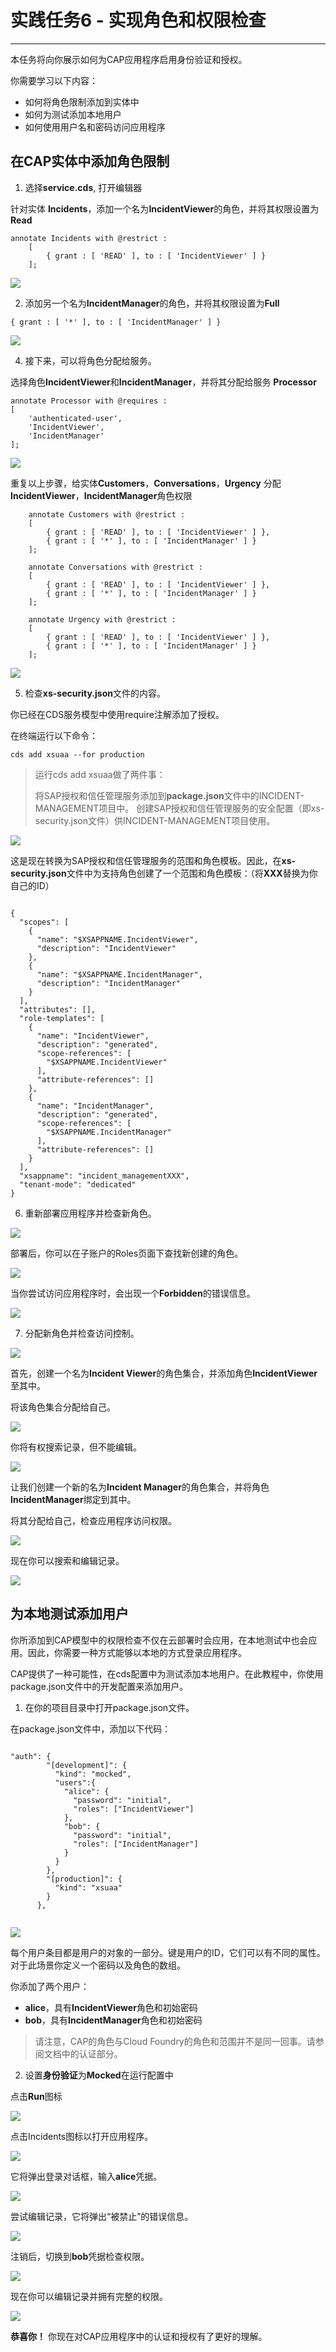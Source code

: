 <div class="draftWatermark"></div>

# 实践任务6 - 实现角色和权限检查

---

本任务将向你展示如何为CAP应用程序启用身份验证和授权。

你需要学习以下内容：
* 如何将角色限制添加到实体中
* 如何为测试添加本地用户 
* 如何使用用户名和密码访问应用程序

## 在CAP实体中添加角色限制

1. 选择**service.cds**, 打开编辑器

针对实体 **Incidents**，添加一个名为**IncidentViewer**的角色，并将其权限设置为**Read**

```
annotate Incidents with @restrict :
    [
        { grant : [ 'READ' ], to : [ 'IncidentViewer' ] }
    ];
```

![](vx_images/13511186042636.png)

2. 添加另一个名为**IncidentManager**的角色，并将其权限设置为**Full**

```
{ grant : [ '*' ], to : [ 'IncidentManager' ] }
```

![](vx_images/504282238646525.png)





4. 接下来，可以将角色分配给服务。

选择角色**IncidentViewer**和**IncidentManager**，并将其分配给服务 **Processor**

```
annotate Processor with @requires :
[
    'authenticated-user',
    'IncidentViewer',
    'IncidentManager'
];
```
![](vx_images/132013571665938.png)

重复以上步骤，给实体**Customers**，**Conversations**，**Urgency** 分配 **IncidentViewer**，**IncidentManager**角色权限

```
    annotate Customers with @restrict :
    [
        { grant : [ 'READ' ], to : [ 'IncidentViewer' ] },
        { grant : [ '*' ], to : [ 'IncidentManager' ] }
    ];

    annotate Conversations with @restrict :
    [
        { grant : [ 'READ' ], to : [ 'IncidentViewer' ] },
        { grant : [ '*' ], to : [ 'IncidentManager' ] }
    ];

    annotate Urgency with @restrict :
    [
        { grant : [ 'READ' ], to : [ 'IncidentViewer' ] },
        { grant : [ '*' ], to : [ 'IncidentManager' ] }
    ];
```

![](vx_images/43322724000587.png)

5. 检查**xs-security.json**文件的内容。

你已经在CDS服务模型中使用require注解添加了授权。


在终端运行以下命令：

`cds add xsuaa --for production`

> 运行cds add xsuaa做了两件事：
>
> 将SAP授权和信任管理服务添加到**package.json**文件中的INCIDENT-MANAGEMENT项目中。
> 创建SAP授权和信任管理服务的安全配置（即xs-security.json文件）供INCIDENT-MANAGEMENT项目使用。

![](vx_images/256212859644834.png)

这是现在转换为SAP授权和信任管理服务的范围和角色模板。因此，在**xs-security.json**文件中为支持角色创建了一个范围和角色模板：（将**XXX**替换为你自己的ID）
```

{
  "scopes": [
    {
      "name": "$XSAPPNAME.IncidentViewer",
      "description": "IncidentViewer"
    },
    {
      "name": "$XSAPPNAME.IncidentManager",
      "description": "IncidentManager"
    }
  ],
  "attributes": [],
  "role-templates": [
    {
      "name": "IncidentViewer",
      "description": "generated",
      "scope-references": [
        "$XSAPPNAME.IncidentViewer"
      ],
      "attribute-references": []
    },
    {
      "name": "IncidentManager",
      "description": "generated",
      "scope-references": [
        "$XSAPPNAME.IncidentManager"
      ],
      "attribute-references": []
    }
  ],
  "xsappname": "incident_managementXXX",
  "tenant-mode": "dedicated"
}
```

6. 重新部署应用程序并检查新角色。

![](vx_images/218815691988975.png)

部署后，你可以在子账户的Roles页面下查找新创建的角色。

![](vx_images/75554769866226.png)

当你尝试访问应用程序时，会出现一个**Forbidden**的错误信息。

![](vx_images/64524926096370.png)

7. 分配新角色并检查访问控制。

![](vx_images/382164892047586.png)

首先，创建一个名为**Incident Viewer**的角色集合，并添加角色**IncidentViewer**至其中。

将该角色集合分配给自己。

![](vx_images/541796062247596.png)

你将有权搜索记录，但不能编辑。

![](vx_images/196396482298035.png) 

让我们创建一个新的名为**Incident Manager**的角色集合，并将角色**IncidentManager**绑定到其中。

将其分配给自己，检查应用程序访问权限。 

![](vx_images/450006979832286.png)

现在你可以搜索和编辑记录。

![](vx_images/538976541792715.png)

## 为本地测试添加用户

你所添加到CAP模型中的权限检查不仅在云部署时会应用，在本地测试中也会应用。因此，你需要一种方式能够以本地的方式登录应用程序。

CAP提供了一种可能性，在cds配置中为测试添加本地用户。在此教程中，你使用package.json文件中的开发配置来添加用户。

1. 在你的项目目录中打开package.json文件。

在package.json文件中，添加以下代码：

```

"auth": {
        "[development]": {
          "kind": "mocked",
          "users":{
            "alice": {
              "password": "initial",
              "roles": ["IncidentViewer"]
            },
            "bob": {
              "password": "initial",
              "roles": ["IncidentManager"]
            }
          }
        },
        "[production]": {
          "kind": "xsuaa"
        }
      },


```

![](vx_images/412434112887792.png)

每个用户条目都是用户的对象的一部分。键是用户的ID，它们可以有不同的属性。对于此场景你定义一个密码以及角色的数组。

你添加了两个用户：

* **alice**，具有**IncidentViewer**角色和初始密码
* **bob**，具有**IncidentManager**角色和初始密码

> 请注意，CAP的角色与Cloud Foundry的角色和范围并不是同一回事。请参阅文档中的认证部分。

2. 设置**身份验证**为**Mocked**在运行配置中

点击**Run**图标 

![](vx_images/110974828821252.png)

点击Incidents图标以打开应用程序。

![](vx_images/238703093140552.png)

它将弹出登录对话框，输入**alice**凭据。

![](vx_images/517763058011228.png)

尝试编辑记录，它将弹出“被禁止”的错误信息。

![](vx_images/588244042493554.png)

注销后，切换到**bob**凭据检查权限。

![](vx_images/458513962220702.png)

现在你可以编辑记录并拥有完整的权限。

![](vx_images/238785313543455.png)

**恭喜你！**
你现在对CAP应用程序中的认证和授权有了更好的理解。